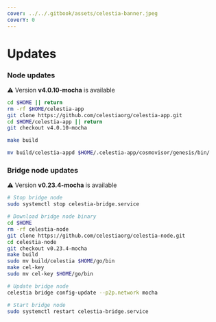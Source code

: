 ```yaml
---
cover: ../../.gitbook/assets/celestia-banner.jpeg
coverY: 0
---
```


# Updates

### Node updates
⚠️ Version **v4.0.10-mocha** is available

```bash
cd $HOME || return
rm -rf $HOME/celestia-app
git clone https://github.com/celestiaorg/celestia-app.git
cd $HOME/celestia-app || return
git checkout v4.0.10-mocha

make build

mv build/celestia-appd $HOME/.celestia-app/cosmovisor/genesis/bin/
```

### Bridge node updates

⚠️ Version **v0.23.4-mocha** is available

```bash
# Stop bridge node
sudo systemctl stop celestia-bridge.service

# Download bridge node binary
cd $HOME 
rm -rf celestia-node 
git clone https://github.com/celestiaorg/celestia-node.git 
cd celestia-node
git checkout v0.23.4-mocha
make build
sudo mv build/celestia $HOME/go/bin
make cel-key
sudo mv cel-key $HOME/go/bin

# Update bridge node
celestia bridge config-update --p2p.network mocha

# Start bridge node
sudo systemctl restart celestia-bridge.service
```